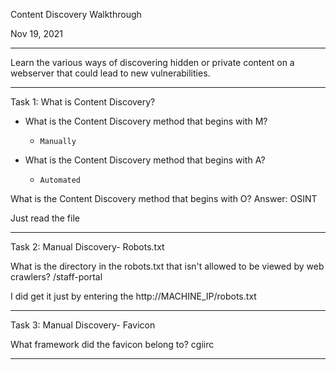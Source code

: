 Content Discovery Walkthrough

Nov 19, 2021

---------------------------------------------

Learn the various ways of discovering hidden or private content on a webserver that could lead to new vulnerabilities.

---------------------------------------------

Task 1: What is Content Discovery?

- What is the Content Discovery method that begins with M?
	- `Manually`

- What is the Content Discovery method that begins with A?
	- `Automated`

What is the Content Discovery method that begins with O?
Answer: OSINT

Just read the file

---------------------------------------------

Task 2: Manual Discovery- Robots.txt

What is the directory in the robots.txt that isn't allowed to be viewed by web crawlers?
/staff-portal

I did get it just by entering the http://MACHINE_IP/robots.txt

---------------------------------------------

Task 3: Manual Discovery- Favicon

What framework did the favicon belong to?
cgiirc


---------------------------------------------


